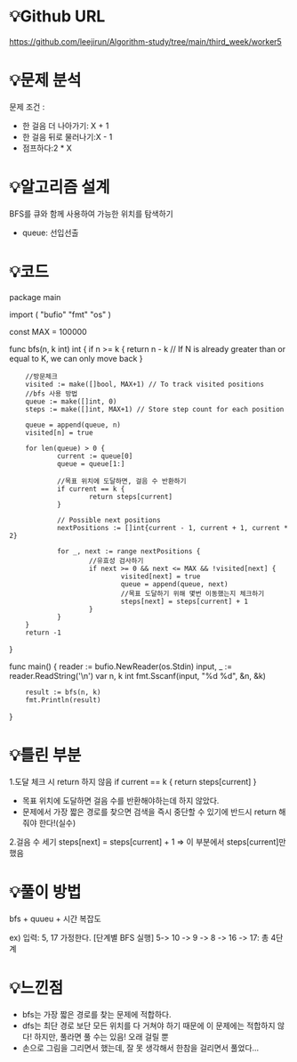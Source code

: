 # 💡Github URL
https://github.com/leejirun/Algorithm-study/tree/main/third_week/worker5

# 💡**문제 분석**
문제 조건 : 
- 한 걸음 더 나아가기: X + 1 
- 한 걸음 뒤로 물러나기:X - 1
- 점프하다:2 * X

# 💡**알고리즘 설계**
BFS를 큐와 함께 사용하여 가능한 위치를 탐색하기
- queue: 선입선출

# 💡코드
package main

import (
        "bufio"
        "fmt"
        "os"
)

const MAX = 100000

func bfs(n, k int) int {
        if n >= k {
                return n - k // If N is already greater than or equal to K, we can only move back
        }

        //방문체크
        visited := make([]bool, MAX+1) // To track visited positions
        //bfs 사용 방법
        queue := make([]int, 0)
        steps := make([]int, MAX+1) // Store step count for each position

        queue = append(queue, n)
        visited[n] = true

        for len(queue) > 0 {
                current := queue[0]
                queue = queue[1:]

                //목표 위치에 도달하면, 걸음 수 반환하기
                if current == k {
                        return steps[current]
                }

                // Possible next positions
                nextPositions := []int{current - 1, current + 1, current * 2}

                for _, next := range nextPositions {
                        //유효성 검사하기
                        if next >= 0 && next <= MAX && !visited[next] {
                                visited[next] = true
                                queue = append(queue, next)
                                //목표 도달하기 위해 몇번 이동했는지 체크하기
                                steps[next] = steps[current] + 1
                        }
                }
        }
        return -1
}

func main() {
        reader := bufio.NewReader(os.Stdin)
        input, _ := reader.ReadString('\n')
        var n, k int
        fmt.Sscanf(input, "%d %d", &n, &k)

        result := bfs(n, k)
        fmt.Println(result)
}


# 💡틀린 부분
1.도달 체크 시 return 하지 않음
if current == k {
    return steps[current]
}
- 목표 위치에 도달하면 걸음 수를 반환해야하는데 하지 않았다.
- 문제에서 가장 짧은 경로를 찾으면 검색을 즉시 중단할 수 있기에 반드시 return 해줘야 한다!(실수)

2.걸음 수 세기 
steps[next] = steps[current] + 1
=> 이 부분에서 steps[current]만 했음


# 💡풀이 방법
bfs + quueu + 시간 복잡도

ex) 입력: 5, 17 가정한다.
[단계별 BFS 실행]
5-> 10 -> 9 -> 8 -> 16 -> 17: 총 4단계


# 💡느낀점
- bfs는 가장 짧은 경로를 찾는 문제에 적합하다.
- dfs는 최단 경로 보단 모든 위치를 다 거쳐야 하기 때문에 이 문제에는 적합하지 않다! 하지만, 풀라면 풀 수는 있음! 오래 걸릴 뿐
- 손으로 그림을 그리면서 했는데, 잘 못 생각해서 한참을 걸리면서 풀었다...